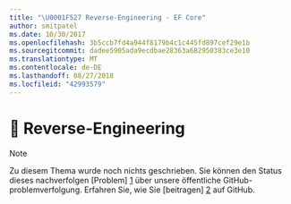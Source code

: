 ```yaml
---
title: "\U0001F527 Reverse-Engineering - EF Core"
author: smitpatel
ms.date: 10/30/2017
ms.openlocfilehash: 3b5ccb7fd4a944f8179b4c1c445fd897cef29e1b
ms.sourcegitcommit: dadee5905ada9ecdbae28363a682950383ce3e10
ms.translationtype: MT
ms.contentlocale: de-DE
ms.lasthandoff: 08/27/2018
ms.locfileid: "42993579"
---
```

# <a name="-reverse-engineering"></a>🔧 Reverse-Engineering

> [!NOTE]
> Zu diesem Thema wurde noch nichts geschrieben. Sie können den Status dieses nachverfolgen [Problem] [ 1] über unsere öffentliche GitHub-problemverfolgung. Erfahren Sie, wie Sie [beitragen] [ 2] auf GitHub.


  [1]: https://github.com/aspnet/EntityFramework.Docs/issues/508
  [2]: https://github.com/aspnet/EntityFramework.Docs/blob/master/CONTRIBUTING.md
